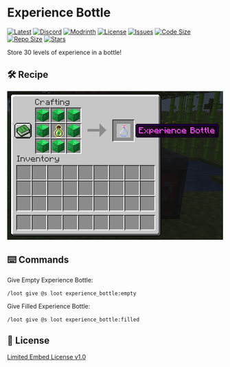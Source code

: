 # Experience Bottle

[![Latest](https://img.shields.io/github/v/release/lullaby6/experience-bottle-data-pack?color=blueviolet&logo=github)](https://github.com/lullaby6/experience-bottle-data-pack/releases)
[![Discord](https://img.shields.io/discord/1327308441324097681?label=discord&color=blue&logo=discord)](https://discord.gg/5UdcDa5xNC) 
[![Modrinth](https://img.shields.io/modrinth/dt/experience-bottle?label=modrinth&logo=modrinth)](https://modrinth.com/datapack/experience-bottle)
[![License](https://img.shields.io/badge/license-mit-green)](https://github.com/lullaby6/experience-bottle-data-pack/blob/main/LICENSE) 
[![Issues](https://img.shields.io/github/issues/lullaby6/experience-bottle-data-pack?color=orange&logo=github)](https://github.com/lullaby6/experience-bottle-data-pack/issues)
[![Code Size](https://img.shields.io/github/languages/code-size/lullaby6/experience-bottle-data-pack?color=purple&logoColor=white)](https://github.com/lullaby6/experience-bottle-data-pack)
[![Repo Size](https://img.shields.io/github/repo-size/lullaby6/experience-bottle-data-pack?logo=dropbox&color=red)](https://github.com/lullaby6/experience-bottle-data-pack)
[![Stars](https://img.shields.io/github/stars/lullaby6/experience-bottle-data-pack?logo=github&color=yellow)](https://github.com/lullaby6/experience-bottle-data-pack/stargazers)

Store 30 levels of experience in a bottle!

## 🛠️ Recipe

![recipe](https://raw.githubusercontent.com/lullaby6/experience-bottle-data-pack/refs/heads/main/images/recipe.png)

## ⌨️ Commands

Give Empty Experience Bottle:

```mcfunction
/loot give @s loot experience_bottle:empty
```

Give Filled Experience Bottle:

```mcfunction
/loot give @s loot experience_bottle:filled
```

## 🪪 License

[Limited Embed License v1.0](https://github.com/lullaby6/experience-bottle-data-pack/blob/main/LICENSE)